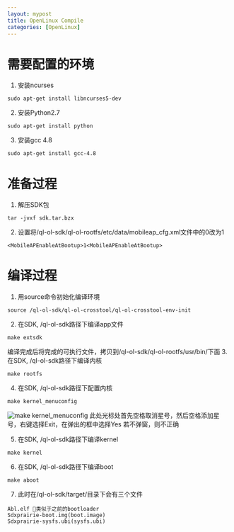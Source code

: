 ```yaml
---
layout: mypost
title: OpenLinux Compile
categories: [OpenLinux]
---
```


# 需要配置的环境
1. 安装ncurses
```
sudo apt-get install libncurses5-dev
```
2. 安装Python2.7
```
sudo apt-get install python
```
3. 安装gcc 4.8
```
sudo apt-get install gcc-4.8
```

# 准备过程
1. 解压SDK包
```
tar -jvxf sdk.tar.bzx
```
2. 设置将/ql-ol-sdk/ql-ol-rootfs/etc/data/mobileap_cfg.xml文件中的0改为1
```
<MobileAPEnableAtBootup>1<MobileAPEnableAtBootup>
```

# 编译过程
1. 用source命令初始化编译环境
```
source /ql-ol-sdk/ql-ol-crosstool/ql-ol-crosstool-env-init
```
2. 在SDK, /ql-ol-sdk路径下编译app文件
```
make extsdk
```
编译完成后将完成的可执行文件，拷贝到/ql-ol-sdk/ql-ol-rootfs/usr/bin/下面
3. 在SDK, /ql-ol-sdk路径下编译内核
```
make rootfs
```
4. 在SDK, /ql-ol-sdk路径下配置内核
```
make kernel_menuconfig
```
![make kernel_menuconfig](https://github.com/aoeivu/aoeivu.github.io/blob/master/posts/2019/11/25/makekernel_menuconfig.jpg?raw=true)
此处光标处首先空格取消星号，然后空格添加星号，右键选择Exit，在弹出的框中选择Yes
若不弹窗，则不正确

5. 在SDK, /ql-ol-sdk路径下编译kernel
```
make kernel
```
6. 在SDK, /ql-ol-sdk路径下编译boot
```
make aboot
```
7. 此时在/ql-ol-sdk/target/目录下会有三个文件
```
Abl.elf 类似于之前的bootloader
Sdxprairie-boot.img(boot.image)
Sdxprairie-sysfs.ubi(sysfs.ubi)
```